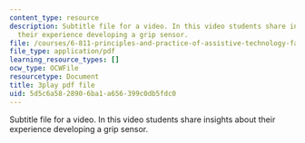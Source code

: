 ```yaml
---
content_type: resource
description: Subtitle file for a video. In this video students share insights about
  their experience developing a grip sensor.
file: /courses/6-811-principles-and-practice-of-assistive-technology-fall-2014/5d5c6a5828906ba1a656399c0db5fdc0_9r3067S3Dm0.pdf
file_type: application/pdf
learning_resource_types: []
ocw_type: OCWFile
resourcetype: Document
title: 3play pdf file
uid: 5d5c6a58-2890-6ba1-a656-399c0db5fdc0
---
```

Subtitle file for a video. In this video students share insights about their experience developing a grip sensor.

